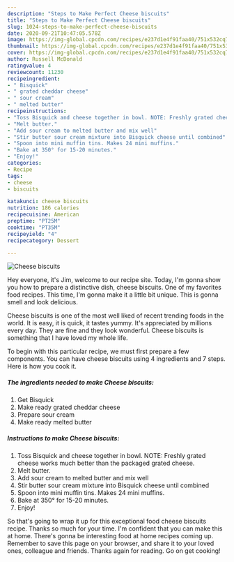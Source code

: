 ```yaml
---
description: "Steps to Make Perfect Cheese biscuits"
title: "Steps to Make Perfect Cheese biscuits"
slug: 1024-steps-to-make-perfect-cheese-biscuits
date: 2020-09-21T10:47:05.578Z
image: https://img-global.cpcdn.com/recipes/e237d1e4f91faa40/751x532cq70/cheese-biscuits-recipe-main-photo.jpg
thumbnail: https://img-global.cpcdn.com/recipes/e237d1e4f91faa40/751x532cq70/cheese-biscuits-recipe-main-photo.jpg
cover: https://img-global.cpcdn.com/recipes/e237d1e4f91faa40/751x532cq70/cheese-biscuits-recipe-main-photo.jpg
author: Russell McDonald
ratingvalue: 4
reviewcount: 11230
recipeingredient:
- " Bisquick"
- " grated cheddar cheese"
- " sour cream"
- " melted butter"
recipeinstructions:
- "Toss Bisquick and cheese together in bowl. NOTE: Freshly grated cheese works much better than the packaged grated cheese."
- "Melt butter."
- "Add sour cream to melted butter and mix well"
- "Stir butter sour cream mixture into Bisquick cheese until combined"
- "Spoon into mini muffin tins. Makes 24 mini muffins."
- "Bake at 350° for 15-20 minutes."
- "Enjoy!"
categories:
- Recipe
tags:
- cheese
- biscuits

katakunci: cheese biscuits 
nutrition: 186 calories
recipecuisine: American
preptime: "PT25M"
cooktime: "PT35M"
recipeyield: "4"
recipecategory: Dessert

---
```



![Cheese biscuits](https://img-global.cpcdn.com/recipes/e237d1e4f91faa40/751x532cq70/cheese-biscuits-recipe-main-photo.jpg)

Hey everyone, it's Jim, welcome to our recipe site. Today, I'm gonna show you how to prepare a distinctive dish, cheese biscuits. One of my favorites food recipes. This time, I'm gonna make it a little bit unique. This is gonna smell and look delicious.

Cheese biscuits is one of the most well liked of recent trending foods in the world. It is easy, it is quick, it tastes yummy. It's appreciated by millions every day. They are fine and they look wonderful. Cheese biscuits is something that I have loved my whole life.




To begin with this particular recipe, we must first prepare a few components. You can have cheese biscuits using 4 ingredients and 7 steps. Here is how you cook it.

<!--inarticleads1-->

##### The ingredients needed to make Cheese biscuits:

1. Get  Bisquick
1. Make ready  grated cheddar cheese
1. Prepare  sour cream
1. Make ready  melted butter




<!--inarticleads2-->

##### Instructions to make Cheese biscuits:

1. Toss Bisquick and cheese together in bowl. NOTE: Freshly grated cheese works much better than the packaged grated cheese.
1. Melt butter.
1. Add sour cream to melted butter and mix well
1. Stir butter sour cream mixture into Bisquick cheese until combined
1. Spoon into mini muffin tins. Makes 24 mini muffins.
1. Bake at 350° for 15-20 minutes.
1. Enjoy!




So that's going to wrap it up for this exceptional food cheese biscuits recipe. Thanks so much for your time. I'm confident that you can make this at home. There's gonna be interesting food at home recipes coming up. Remember to save this page on your browser, and share it to your loved ones, colleague and friends. Thanks again for reading. Go on get cooking!
